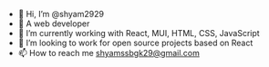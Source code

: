 - 👋 Hi, I’m @shyam2929
- 👀 A web developer
- 🌱 I’m currently working with React, MUI, HTML, CSS, JavaScript
- 💞️ I’m looking to work for open source projects based on React 
- 📫 How to reach me shyamssbgk29@gmail.com


<!---
shyam2929/shyam2929 is a ✨ special ✨ repository because its `README.md` (this file) appears on your GitHub profile.
You can click the Preview link to take a look at your changes.
--->
